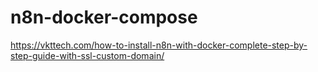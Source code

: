 # n8n-docker-compose

https://vkttech.com/how-to-install-n8n-with-docker-complete-step-by-step-guide-with-ssl-custom-domain/
